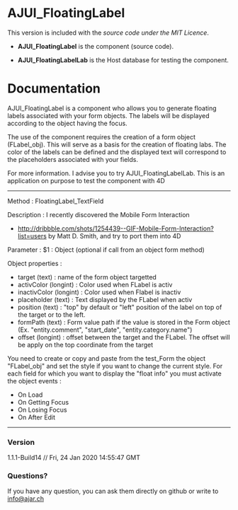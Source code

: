 # AJUI_FloatingLabel


This version is included with the *source code under the MIT Licence*.

-   **AJUI_FloatingLabel** is the component (source code).

-   **AJUI_FloatingLabelLab** is the Host database for testing the component.

# Documentation

AJUI_FloatingLabel is a component who allows you to generate floating labels associated with your form objects. 
The labels will be displayed according to the object having the focus.

The use of the component requires the creation of a form object (FLabel_obj). This will serve as a basis for the creation of floating labs. 
The color of the labels can be defined and the displayed text will correspond to the placeholders associated with your fields.

For more information. I advise you to try AJUI_FloatingLabelLab. This is an application on purpose to test the component with 4D

----------------------------------------------------
Method : FloatingLabel_TextField

Description :
I recently discovered the Mobile Form Interaction 
 - http://dribbble.com/shots/1254439--GIF-Mobile-Form-Interaction?list=users
by Matt D. Smith, and try to port them into 4D

Parameter : 
$1 : Object (optional if call from an object form method)

Object properties :
 - target (text) : name of the form object targetted
 - activColor (longint) : Color used when FLabel is activ
 - inactivColor (longint) : Color used when Flabel is inactiv
 - placeholder (text) : Text displayed by the FLabel when activ
 - position (text) : "top" by default or "left" position of the label on top of the target or to the left.
 - formPath (text) : Form value path if the value is stored in the Form object (Ex. "entity.comment", "start_date", "entity.category.name")
 - offset (longint) : offset between the target and the FLabel. The offset will be apply on the top coordinate from the target


You need to create or copy and paste from the test_Form
the object "FLabel_obj" and set the style if you want to
change the current style.
For each field for which you want to display
the "float info" you must activate the object events : 
 - On Load
 - On Getting Focus
 - On Losing Focus
 - On After Edit

----------------------------------------------------

### Version

1.1.1-Build14  // Fri, 24 Jan 2020 14:55:47 GMT

### Questions?

If you have any question, you can ask them directly on github or write to info@ajar.ch
